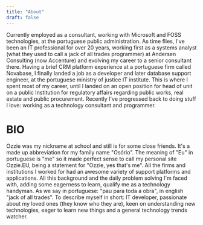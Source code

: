 ```yaml
---
title: "About"
draft: false
---
```

Currently employed as a consultant, working with Microsoft and FOSS technologies, at the portuguese public administration. As time flies, I've been an IT professional for over 20 years, working first as a systems analyst (what they used to call a jack of all trades programmer) at Andersen Consulting (now Accenture) and evolving my career to a senior consultant there. Having a brief CRM platform experience at a portuguese firm called Novabase, I finally landed a job as a developer and later database support engineer, at the portuguese ministry of justice IT institute. This is where I spent most of my career, until I landed on an open position for head of unit on a public Institution for regulatory affairs regarding public works, real estate and public procurement. Recently I've progressed back to doing stuff I love: working as a technology consultant and programmer.

# BIO
Ozzie was my nickname at school and still is for some close friends. It's a made up abbreviation for my family name "Osório". The meaning of "Eu" in portuguese is "me" so it made perfect sense to call my personal site Ozzie.EU, being a statement for "Ozzie, yes that's me".
All the firms and institutions I worked for had an awesome variety of support platforms and applications. All this background and the daily problem solving I'm faced with, adding some eagerness to learn, qualify me as a technology handyman. As we say in portuguese: "pau para toda a obra", in english "jack of all trades".
To describe myself in short: IT developer, passionate about my loved ones (they know who they are), keen on understanding new technologies, eager to learn new things and a general technology trends watcher.
